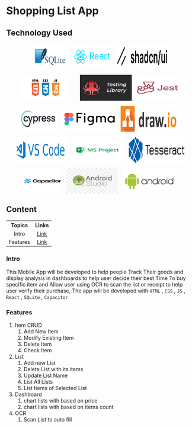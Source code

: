 # Shopping List App

## Technology Used

<p style='display:flex; flex-wrap: wrap; gap: 1em; justify-content: center;'>
	<img src="./icons/sqlite.jpg" alt='SQLite logo' width="100px" height="70px" >
	<img src="./icons/react.png" alt='React logo' width="100px" height="70px" >
	<img src="./icons/shadcn.png" alt='ShadCn logo' width="140px" height="70px" >
	<img src="./icons/html-css-js.png" alt='Html- Css - Js logo' width="130px" height="70px" >
	<br>
	<img src="./icons/testlib.jpg" alt='SQLite logo' width="140px" height="70px" >
	<img src="./icons/jest.png" alt='jest logo' width="110px" height="70px" >
	<img src="./icons/cypress.png" alt='cypress logo' width="110px" height="70px" >
	<img src="./icons/figma.png" alt='figma logo' width="140px" height="70px" >
	<img src="./icons/drawio.jpg" alt='drawio logo' width="150px" height="70px" >
	<br>
	<img src="./icons/vscode.png" alt='vscode logo' width="140px" height="70px" >
	<img src="./icons/msproject.jpg" alt='Mircrosoft Project Tool logo' width="140px" height="70px" >
	<img src="./icons/ocr.png" alt='ocr logo' width="150px" height="70px" >
	<img src="./icons/cap.png" alt='capacitor logo' width="100px" height="70px" >
	<img src="./icons/androidstd.png" alt='android studio logo' width="140px" height="70px" >
	<img src="./icons/android.png" alt='android logo' width="140px" height="70px" >
</p>

## Content

<table>
	<tr>
		<th>Topics</th>
		<th>Links</th>
	</tr>
	<tr>
		<td style='text-align: center;'>
			Intro
		</td>
		<td style='text-align: center;'>
			<a href="#Intro"> Link </a>
		</td>
	</tr>
	<tr>
		<td style='text-align: center;'>
			Features
		</td>
		<td style='text-align: center;'>
			<a href="#Features"> Link </a>
		</td>
	</tr>
</table>

### Intro

This Mobile App will be developed to help people Track Their goods and display analysis in dashboards to help user decide their best Time To buy specific item and Allow user using OCR to scan the list or receipt to help user verify their purchase, The app will be developed with `HTML` , `CSS` , `JS` , `React` , `SQLite` , `Capacitor`

### Features

1. Item CRUD
   1. Add New Item
   2. Modify Existing Item
   3. Delete Item
   4. Check Item
2. List
   1. Add new List
   2. Delete List with its items
   3. Update List Name
   4. List All Lists
   5. List Items of Selected List
3. Dashboard
   1. chart lists with based on price
   2. chart lists with based on items count
4. OCR
   1. Scan List to auto fill
